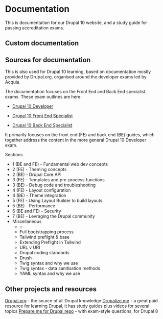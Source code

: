# Documentation

This is documentation for our Drupal 10 website, and a study guide for passing accreditation exams.

## Custom documentation



## Sources for documentation

This is also used for Drupal 10 learning, based on documentation mostly provided by Drupal.org, organised around the developer exams led by Acquia.

The documentation focuses on the Front End and Back End specialist exams. These exam outlines are here:

- [Drupal 10 Developer](https://docs.acquia.com/acquia-academy/study-guides/d10-certified-developer)

- [Drupal 10 Front End Specialist](https://docs.acquia.com/acquia-academy/study-guides/d10-front-end-specialist)

- [Drupal 10 Back End Specialist](https://docs.acquia.com/acquia-academy/study-guides/backend-specialist)

It primarily focuses on the front end (FE) and back end (BE) guides, which together address the content in the more general Drupal 10 Developer exam.

Sections

- 1 (BE and FE) - Fundamental web dev concepts
- 2 (FE) - Theming concepts
- 2 (BE) - Drupal Core API
- 3 (FE) - Templates and pre-process functions
- 3 (BE) - Debug code and troubleshooting
- 4 (FE) - Layout configuration
- 4 (BE) - Theme integration
- 5 (FE) - Using Layout Builder to build layouts
- 5 (BE) - Performance
- 6 (BE and FE) - Security
- 7 (BE) - Levraging the Drupal community
- Miscellaneous
  - ::
  - Full bootstrapping process
  - Tailwind preflight & base
  - Extending Preflight in Tailwind
  - URL v URI
  - Drupal coding standards
  - Drush
  - Twig syntax and why we use
  - Twig syntax - data sanitisation methods
  - YAML syntax and why we use


## Other projects and resources

[Drupal.org](https://www.drupal.org/docs) - the source of all Drupal knowledge
[Drupalize.me](https://drupalize.me/) - a great paid resource for learning Drupal, it has study guides plus videos for several topics
[Prepare me for Drupal repo](https://github.com/panshulK/prepare-me-for-drupal/blob/main/README.md) - with exam-style questions, for Drupal 8

